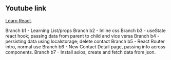 ## Youtube link
[Learn React](https://www.youtube.com/watch?v=1RHDhtbqo94).

Branch b1 - Learning List/props
Branch b2 - Inline css
Branch b3 - useState react hook; passing data from parent to child and vice versa
Branch b4 - persisting data using localstorage; delete contact
Branch b5 - React Router intro, normal use
Branch b6 - New Contact Detail page, passing info across components.
Branch b7 - Install axios, create and fetch data from json.